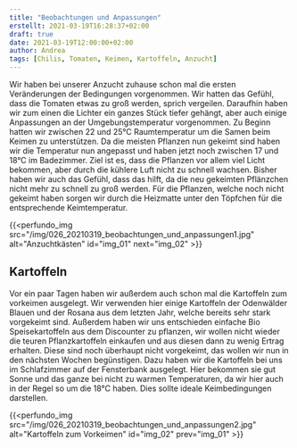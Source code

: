 ```yaml
---
title: "Beobachtungen und Anpassungen"
erstellt: 2021-03-19T16:28:37+02:00
draft: true
date: 2021-03-19T12:00:00+02:00
author: Andrea
tags: [Chilis, Tomaten, Keimen, Kartoffeln, Anzucht]
---
```

Wir haben bei unserer Anzucht zuhause schon mal die ersten Veränderungen der Bedingungen vorgenommen. Wir hatten das Gefühl, dass die Tomaten etwas zu groß werden, sprich vergeilen. Daraufhin haben wir zum einen die Lichter ein ganzes Stück tiefer gehängt, aber auch einige Anpassungen an der Umgebungstemperatur vorgenommen. Zu Beginn hatten wir zwischen 22 und 25°C Raumtemperatur um die Samen beim Keimen zu unterstützen. Da die meisten Pflanzen nun gekeimt sind haben wir die Temperatur nun angepasst und haben jetzt noch zwischen 17 und 18°C im Badezimmer. Ziel ist es, dass die Pflanzen vor allem viel Licht bekommen, aber durch die kühlere Luft nicht zu schnell wachsen. Bisher haben wir auch das Gefühl, dass das hilft, da die neu gekeimten Pflänzchen nicht mehr zu schnell zu groß werden. Für die Pflanzen, welche noch nicht gekeimt haben sorgen wir durch die Heizmatte unter den Töpfchen für die entsprechende Keimtemperatur.

{{<perfundo_img src="/img/026_20210319_beobachtungen_und_anpassungen1.jpg" alt="Anzuchtkästen" id="img_01" next="img_02" >}}

Kartoffeln
---

Vor ein paar Tagen haben wir außerdem auch schon mal die Kartoffeln zum vorkeimen ausgelegt. Wir verwenden hier einige Kartoffeln der Odenwälder Blauen und der Rosana aus dem letzten Jahr, welche bereits sehr stark vorgekeimt sind. Außerdem haben wir uns entschieden einfache Bio Speisekartoffeln aus dem Discounter zu pflanzen, wir wollen nicht wieder die teuren Pflanzkartoffeln einkaufen und aus diesen dann zu wenig Ertrag erhalten. Diese sind noch überhaupt nicht vorgekeimt, das wollen wir nun in den nächsten Wochen begünstigen. Dazu haben wir die Kartoffeln bei uns im Schlafzimmer auf der Fensterbank ausgelegt. Hier bekommen sie gut Sonne und das ganze bei nicht zu warmen Temperaturen, da wir hier auch in der Regel so um die 18°C haben. Dies sollte ideale Keimbedingungen darstellen.

{{<perfundo_img src="/img/026_20210319_beobachtungen_und_anpassungen2.jpg" alt="Kartoffeln zum Vorkeimen" id="img_02" prev="img_01" >}}